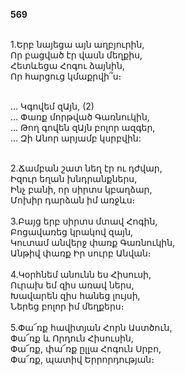 **569**

\
1.Երբ նայեցա այն աղբյուրին,\
Որ բացված էր վասն մեղքիս,\
Հետևեցա Հոգու ձայնին,\
Որ հարցուց կմաքրվի՞ս։

\
 ... Կգովեմ զԱյն, (2)\
 ... Փառք մորթված Գառնուկին,\
 ... Թող գովեն զԱյն բոլոր ազգեր,\
 ... Զի Անոր արյամբ կսրբվին:

\
2.Ճամբան շատ նեղ էր ու դժվար,\
Իզուր եղան խնդրանքներս,\
Ինչ բանի, որ սիրտս կբաղձար,\
Մոխիր դարձան իմ առջևս։\
\
3.Բայց երբ սիրտս մտավ Հոգին,\
Բոցավառեց կրակով զայն,\
Կուտամ անվերջ փառք Գառնուկին,\
Անթիվ փառք Իր սուրբ Անվան։\
\
4.Կօրհնեմ անունն ես Հիսուսի,\
Ուրախ եմ զիս առավ ներս,\
Խավարեն զիս հանեց լույսի,\
Ներեց բոլոր իմ մեղքերս։\
\
5.Փա՜ռք հավիտյան Հորն Աստծուն,\
Փա՜ռք և Որդուն Հիսուսին,\
Փա՜ռք, փա՜ռք ըլլա Հոգուն Սրբո,\
Փա՜ռք, պատիվ Երրորդության։
